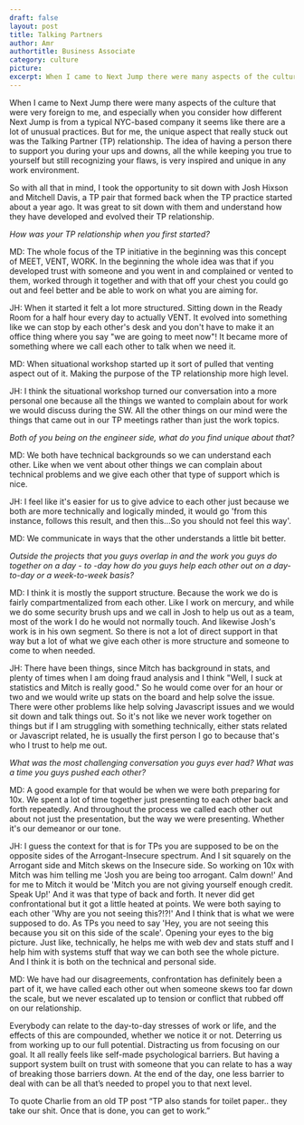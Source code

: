 ```yaml
---
draft: false
layout: post
title: Talking Partners
author: Amr
authortitle: Business Associate
category: culture
picture:
excerpt: When I came to Next Jump there were many aspects of the culture that were very foreign to me, and especially when you consider how different Next Jump is from a typical NYC-based company it seems like there are a lot of unusual practices. But for me, the unique aspect that really stuck out was the Talking Partner (TP) relationship.
---
```

When I came to Next Jump there were many aspects of the culture that were very foreign to me, and especially when you consider how different Next Jump is from a typical NYC-based company it seems like there are a lot of unusual practices. But for me, the unique aspect that really stuck out was the Talking Partner (TP) relationship. The idea of having a person there to support you during your ups and downs, all the while keeping you true to yourself but still recognizing your flaws, is very inspired and unique in any work environment. 

So with all that in mind, I took the opportunity to sit down with Josh Hixson and Mitchell Davis, a TP pair that formed back when the TP practice started about a year ago. It was great to sit down with them and understand how they have developed and evolved their TP relationship.

*How was your TP relationship when you first started?*

MD: The whole focus of the TP initiative in the beginning was this concept of MEET, VENT, WORK. In the beginning the whole idea was that if you developed trust with someone and you went in and complained or vented to them, worked through it together and with that off your chest you could go out and feel better and be able to work on what you are aiming for.

JH: When it started it felt a lot more structured. Sitting down in the Ready Room for a half hour every day to actually VENT. It evolved into something like we can stop by each other's desk and you don't have to make it an office thing where you say "we are going to meet now"! It became more of something where we call each other to talk when we need it. 

MD: When situational workshop started up it sort of pulled that venting aspect out of it. Making the purpose of the TP relationship more high level.

JH: I think the situational workshop turned our conversation into a more personal one because all the things we wanted to complain about for work we would discuss during the SW. All the other things on our mind were the things that came out in our TP meetings rather than just the work topics.

*Both of you being on the engineer side, what do you find unique about that?*

MD: We both have technical backgrounds so we can understand each other. Like when we vent about other things we can complain about technical problems and we give each other that type of support which is nice. 

JH: I feel like it's easier for us to give advice to each other just because we both are more technically and logically minded, it would go 'from this instance, follows this result, and then this...So you should not feel this way'. 

MD: We communicate in ways that the other understands a little bit better. 

*Outside the projects that you guys overlap in and the work you guys do together on a day - to -day how do you guys help each other out on a day-to-day or a week-to-week basis?*

MD: I think it is mostly the support structure. Because the work we do is fairly compartmentalized from each other. Like I work on mercury, and while we do some security brush ups and we call in Josh to help us out as a team, most of the work I do he would not normally touch. And likewise Josh's work is in his own segment. So there is not a lot of direct support in that way but a lot of what we give each other is more structure and someone to come to when needed. 

JH:  There have been things, since Mitch has background in stats, and plenty of times when I am doing fraud analysis and I think "Well, I suck at statistics and Mitch is really good." So he would come over for an hour or two and we would write up stats on the board and help solve the issue. There were other problems like help solving Javascript issues and we would sit down and talk things out. So it's not like we never work together on things but if I am struggling with something technically, either stats related or Javascript related, he is usually the first person I go to because that's who I trust to help me out. 

*What was the most challenging conversation you guys ever had? What was a time you guys pushed each other?*

MD: A good example for that would be when we were both preparing for 10x. We spent a lot of time together just presenting to each other back and forth repeatedly. And throughout the process we called each other out about not just the presentation, but the way we were presenting. Whether it's our demeanor or our tone. 

JH: I guess the context for that is for TPs you are supposed to be on the opposite sides of the Arrogant-Insecure spectrum. And I sit squarely on the Arrogant side and Mitch skews on the Insecure side. So working on 10x with Mitch was him telling me 'Josh you are being too arrogant. Calm down!' And for me to Mitch it would be 'Mitch you are not giving yourself enough credit. Speak Up!' And it was that type of back and forth. It never did get confrontational but it got a little heated at points.  We were both saying to each other 'Why are you not seeing this?!?!' And I think that is what we were supposed to do. As TPs you need to say 'Hey, you are not seeing this because you sit on this side of the scale'. Opening your eyes to the big picture. Just like, technically, he helps me with web dev and stats stuff and I help him with systems stuff that way we can both see the whole picture. And I think it is both on the technical and personal side. 

MD: We have had our disagreements, confrontation has definitely been a part of it, we have called each other out when someone skews too far down the scale, but we never escalated up to tension or conflict that rubbed off on our relationship. 

Everybody can relate to the day-to-day stresses of work or life, and the effects of this are compounded, whether we notice it or not. Deterring us from working up to our full potential. Distracting us from focusing on our goal. It all really feels like self-made psychological barriers. But having a support system built on trust with someone that you can relate to has a way of breaking those barriers down. At the end of the day, one less barrier to deal with can be all that’s needed to propel you to that next level. 

To quote Charlie from an old TP post “TP also stands for toilet paper.. they take our shit. Once that is done, you can get to work.”
